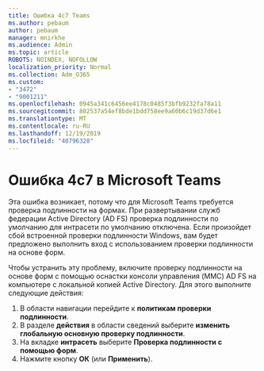 ```yaml
---
title: Ошибка 4c7 Teams
ms.author: pebaum
author: pebaum
manager: mnirkhe
ms.audience: Admin
ms.topic: article
ROBOTS: NOINDEX, NOFOLLOW
localization_priority: Normal
ms.collection: Adm_O365
ms.custom:
- "3472"
- "9001211"
ms.openlocfilehash: 0945a341c6456ee4178c0485f3bfb9232fa78a11
ms.sourcegitcommit: 802537a54ef8bde1bdd758ee9a60b6c19d37d6e1
ms.translationtype: MT
ms.contentlocale: ru-RU
ms.lasthandoff: 12/19/2019
ms.locfileid: "40796328"
---
```

# <a name="4c7-error-in-microsoft-teams"></a>Ошибка 4c7 в Microsoft Teams

Эта ошибка возникает, потому что для Microsoft Teams требуется проверка подлинности на формах. При развертывании служб федерации Active Directory (AD FS) проверка подлинности по умолчанию для интрасети по умолчанию отключена. Если произойдет сбой встроенной проверки подлинности Windows, вам будет предложено выполнить вход с использованием проверки подлинности на основе форм.

Чтобы устранить эту проблему, включите проверку подлинности на основе форм с помощью оснастки консоли управления (MMC) AD FS на компьютере с локальной копией Active Directory. Для этого выполните следующие действия: 

1. В области навигации перейдите к **политикам проверки подлинности**.
2. В разделе **действия** в области сведений выберите **изменить глобальную основную проверку подлинности**.
3. На вкладке **интрасеть** выберите **Проверка подлинности с помощью форм**.
4. Нажмите кнопку **ОК** (или **Применить**).